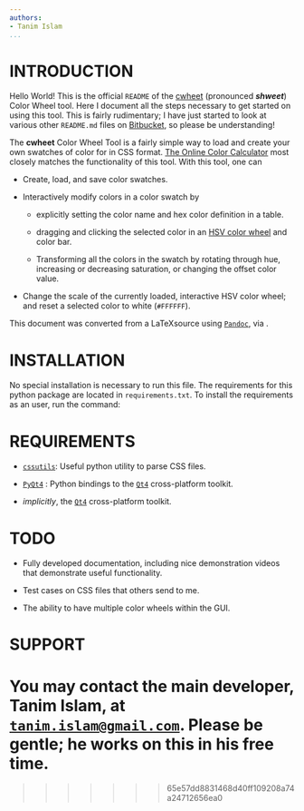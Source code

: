 ```yaml
---
authors:
- Tanim Islam
...
```


INTRODUCTION
============

Hello World! This is the official `README` of the
[cwheet](https://bitbucket.org/tanim_islam/cwheet) (pronounced
***shweet***) Color Wheel tool. Here I document all the steps necessary
to get started on using this tool. This is fairly rudimentary; I have
just started to look at various other `README.md` files on
[Bitbucket](https://bitbucket.org), so please be understanding!

The **cwheet** Color Wheel Tool is a fairly simple way to load and
create your own swatches of color for in CSS format. [The Online Color
Calculator](http://www.sessions.edu/color-calculator) most closely
matches the functionality of this tool. With this tool, one can

-   Create, load, and save color swatches.

-   Interactively modify colors in a color swatch by

    -   explicitly setting the color name and hex color definition in a
        table.

    -   dragging and clicking the selected color in an [HSV color
        wheel](https://en.wikipedia.org/wiki/HSL_and_HSV) and color bar.

    -   Transforming all the colors in the swatch by rotating through
        hue, increasing or decreasing saturation, or changing the offset
        color value.

-   Change the scale of the currently loaded, interactive HSV color
    wheel; and reset a selected color to white (`#FFFFFF`).

This document was converted from a LaTeXsource using
[`Pandoc`](http://pandoc.org/index.html), via .

INSTALLATION
============

No special installation is necessary to run this file. The requirements
for this python package are located in `requirements.txt`. To install
the requirements as an user, run the command:

REQUIREMENTS
============

-   [`cssutils`](http://pythonhosted.org/cssutils/): Useful python
    utility to parse CSS files.

-   [`PyQt4`](https://www.riverbankcomputing.com/software/pyqt/intro) :
    Python bindings to the [`Qt4`](http://doc.qt.io/qt-4.8/index.html)
    cross-platform toolkit.

-   *implicitly*, the [`Qt4`](http://doc.qt.io/qt-4.8/index.html)
    cross-platform toolkit.

TODO
====

-   Fully developed documentation, including nice demonstration videos
    that demonstrate useful functionality.

-   Test cases on CSS files that others send to me.

-   The ability to have multiple color wheels within the GUI.

SUPPORT
=======

You may contact the main developer, Tanim Islam, at
[`tanim.islam@gmail.com`](mailto:tanim.islam@gmail.com). Please be
gentle; he works on this in his free time.
=======
>>>>>>> 65e57dd8831468d40ff109208a74a24712656ea0
